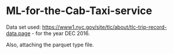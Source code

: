 # ML-for-the-Cab-Taxi-service


Data set used: https://www1.nyc.gov/site/tlc/about/tlc-trip-record-data.page - for the year DEC 2016.

Also, attaching the parquet type file.
